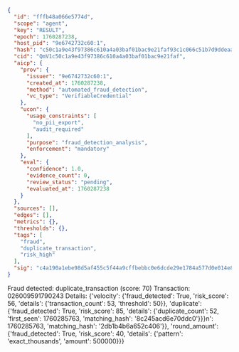 ```json
{
  "id": "fffb48a066e5774d",
  "scope": "agent",
  "key": "RESULT",
  "epoch": 1760287238,
  "host_pid": "9e6742732c60:1",
  "hash": "c50c1a9e43f97386c610a4a03baf01bac9e21faf93c1c066c51b7d9ddeaae611",
  "cid": "QmV1c50c1a9e43f97386c610a4a03baf01bac9e21faf",
  "aicp": {
    "prov": {
      "issuer": "9e6742732c60:1",
      "created_at": 1760287238,
      "method": "automated_fraud_detection",
      "vc_type": "VerifiableCredential"
    },
    "ucon": {
      "usage_constraints": [
        "no_pii_export",
        "audit_required"
      ],
      "purpose": "fraud_detection_analysis",
      "enforcement": "mandatory"
    },
    "eval": {
      "confidence": 1.0,
      "evidence_count": 0,
      "review_status": "pending",
      "evaluated_at": 1760287238
    }
  },
  "sources": [],
  "edges": [],
  "metrics": {},
  "thresholds": {},
  "tags": [
    "fraud",
    "duplicate_transaction",
    "risk_high"
  ],
  "sig": "c4a190a1ebe98d5af455c5f44a9cffbebbc0e6dcde29e1784a577d0e014e8cee"
}
```

Fraud detected: duplicate_transaction (score: 70)
Transaction: 026009591790243
Details: {'velocity': {'fraud_detected': True, 'risk_score': 56, 'details': {'transaction_count': 53, 'threshold': 50}}, 'duplicate': {'fraud_detected': True, 'risk_score': 85, 'details': {'duplicate_count': 52, 'first_seen': 1760285763, 'matching_hash': '8c245acd6e70ddc0'}}}n': 1760285763, 'matching_hash': '2db1b4b6a652c406'}}, 'round_amount': {'fraud_detected': True, 'risk_score': 40, 'details': {'pattern': 'exact_thousands', 'amount': 500000}}}